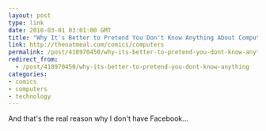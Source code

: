 ```yaml
---
layout: post
type: link
date: 2010-03-01 03:01:00 GMT
title: "Why It's Better to Pretend You Don't Know Anything About Computers"
link: http://theoatmeal.com/comics/computers
permalink: /post/418970450/why-its-better-to-pretend-you-dont-know-anything
redirect_from: 
  - /post/418970450/why-its-better-to-pretend-you-dont-know-anything
categories:
- comics
- computers
- technology
---
```

And that's the real reason why I don't have Facebook...